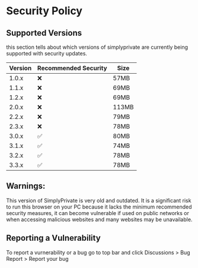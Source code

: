 # Security Policy

## Supported Versions

this section tells about which versions of simplyprivate are
currently being supported with security updates.

| Version | Recommended Security |  Size  |
| ------- | -------------------- | ------ |
| 1.0.x   | :x:                  | 57MB   |
| 1.1.x   | :x:                  | 69MB   |
| 1.2.x   | :x:                  | 69MB   |
| 2.0.x   | :x:                  | 113MB  |
| 2.2.x   | :x:                  | 79MB   |
| 2.3.x   | :x:                  | 78MB   |
| 3.0.x   | :white_check_mark:   | 80MB   |
| 3.1.x   | :white_check_mark:   | 74MB   |
| 3.2.x   | :white_check_mark:   | 78MB   |
| 3.3.x   | :white_check_mark:   | 78MB   |
## Warnings:
This version of SimplyPrivate is very old and outdated. It is a significant risk to run this browser on your PC because it lacks the minimum recommended security measures, it can become vulnerable if used on public networks or when accessing malicious websites and many websites may be unavailable.

## Reporting a Vulnerability
To report a vurnerability or a bug go to top bar and click Discussions > Bug Report > Report your bug
